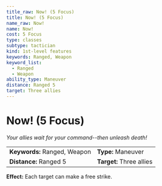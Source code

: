 ```yaml
---
title_raw: Now! (5 Focus)
title: Now! (5 Focus)
name_raw: Now!
name: Now!
cost: 5 Focus
type: classes
subtype: tactician
kind: 1st-level features
keywords: Ranged, Weapon
keyword_list:
  - Ranged
  - Weapon
ability_type: Maneuver
distance: Ranged 5
target: Three allies
---
```


# Now! (5 Focus)

*Your allies wait for your command--then unleash death!*

|                              |                          |
| :--------------------------- | :----------------------- |
| **Keywords:** Ranged, Weapon | **Type:** Maneuver       |
| **Distance:** Ranged 5       | **Target:** Three allies |

**Effect:** Each target can make a free strike.
